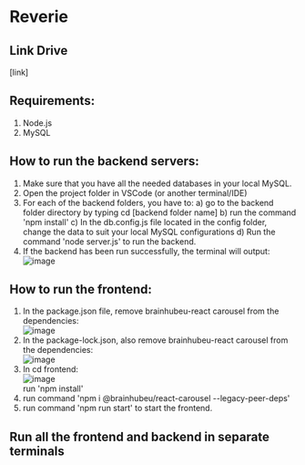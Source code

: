 # Reverie

## Link Drive
[link]

## Requirements:
1) Node.js
2) MySQL

## How to run the backend servers:
1) Make sure that you have all the needed databases in your local MySQL.
2) Open the project folder in VSCode (or another terminal/IDE)
3) For each of the backend folders, you have to:
   a) go to the backend folder directory by typing cd [backend folder name]
   b) run the command 'npm install'
   c) In the db.config.js file located in the config folder, change the data to suit your local MySQL configurations
   d) Run the command 'node server.js' to run the backend.
4) If the backend has been run successfully, the terminal will output:  
![image](https://user-images.githubusercontent.com/89928533/227908593-ed5863df-bc1b-4665-a15e-8c027873b47c.png)  

## How to run the frontend:
1) In the package.json file, remove brainhubeu-react carousel from the dependencies:  
![image](https://user-images.githubusercontent.com/89928533/227909896-69307eaa-10ba-47ed-8c76-b3cec7302c94.png)
2) In the package-lock.json, also remove brainhubeu-react carousel from the dependencies:  
![image](https://user-images.githubusercontent.com/89928533/227910130-ff36c54b-7037-4a74-9c9e-5c0bdafd9581.png)
3) In cd frontend:  
![image](https://user-images.githubusercontent.com/89928533/227909704-a097d3b2-929c-45f8-9f10-60632e97cae9.png)  
run 'npm install'
4) run command 'npm i @brainhubeu/react-carousel --legacy-peer-deps'
5) run command 'npm run start' to start the frontend.

## Run all the frontend and backend in separate terminals 






